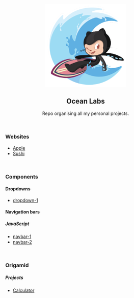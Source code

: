 <div align="center">
  <img alt="Surftocat" src="./.github/surftocat.png" width="50%"/>
</div>

<h2 align="center">
  Ocean Labs
</h2>
<p align="center">
Repo organising all my personal projects.
</p>

<br/>

### Websites
- [Apple](https://github.com/diegommagno/ocean-labs/tree/main/main/bedimcode/websites/sushi)
- [Sushi](https://github.com/diegommagno/ocean-labs/tree/main/main/bedimcode/websites/sushi)


<br/>

### Components
#### Dropdowns
- [dropdown-1](https://github.com/diegommagno/ocean-labs/tree/main/main/components/dropdowns/dropdown-1)

#### Navigation bars
##### JavaScript
- [navbar-1](https://github.com/diegommagno/ocean-labs/tree/main/main/components/navigation-bars/javascript/navbar-1)
- [navbar-2](https://github.com/diegommagno/ocean-labs/tree/main/main/components/navigation-bars/javascript/navbar-2)


<br/>

### Origamid
##### Projects
- [Calculator](https://github.com/diegommagno/ocean-labs/tree/main/main/origamid/events/calculator)

<br/>

